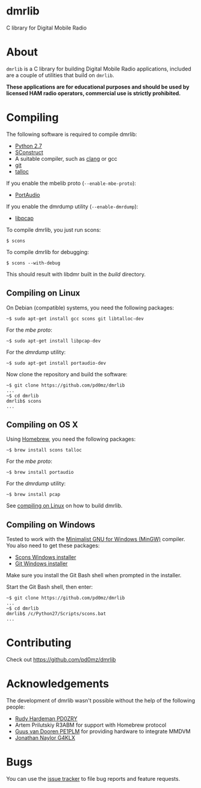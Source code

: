 # dmrlib
C library for Digital Mobile Radio

# About

`dmrlib` is a C library for building Digital Mobile Radio applications,
included are a couple of utilities that build on `dmrlib`.

**These applications are for educational purposes and should be used by 
licensed HAM radio operators, commercial use is strictly prohibited.**

# Compiling

The following software is required to compile dmrlib:

  * [Python 2.7](http://www.python.org/)
  * [SConstruct](http://scons.org/)
  * A suitable compiler, such as [clang](http://clang.llvm.org) or gcc
  * [git](https://git-scm.com)
  * [talloc](https://talloc.samba.org/)

If you enable the mbelib proto (`--enable-mbe-proto`):

  * [PortAudio](http://portaudio.com/)

If you enable the dmrdump utility (`--enable-dmrdump`):

  * [libpcap](http://www.tcpdump.org)

To compile dmrlib, you just run scons:

    $ scons

To compile dmrlib for debugging:

    $ scons --with-debug

This should result with libdmr built in the *build* directory.

## Compiling on Linux

On Debian (compatible) systems, you need the following packages:

    ~$ sudo apt-get install gcc scons git libtalloc-dev

For the *mbe proto*:

    ~$ sudo apt-get install libpcap-dev

For the *dmrdump* utility:

    ~$ sudo apt-get install portaudio-dev

Now clone the repository and build the software:

    ~$ git clone https://github.com/pd0mz/dmrlib
    ...
    ~$ cd dmrlib
    dmrlib$ scons
    ...

## Compiling on OS X

Using [Homebrew](http://brew.sh), you need the following packages:

    ~$ brew install scons talloc

For the *mbe proto*:

    ~$ brew install portaudio

For the *dmrdump* utility:

    ~$ brew install pcap

See [compiling on Linux](#compiling-on-linux) on how to build dmrlib.

## Compiling on Windows

Tested to work with the
[Minimalist GNU for Windows (MinGW)](http://www.mingw.org) compiler. You also
need to get these packages:

  * [Scons Windows installer](http://www.scons.org/download.php)
  * [Git Windows installer](https://git-scm.com/download/win)

Make sure you install the Git Bash shell when prompted in the installer.

Start the Git Bash shell, then enter:

    ~$ git clone https://github.com/pd0mz/dmrlib
    ...
    ~$ cd dmrlib
    dmrlib$ /c/Python27/Scripts/scons.bat
    ...

# Contributing

Check out https://github.com/pd0mz/dmrlib

# Acknowledgements

The development of dmrlib wasn't possible without the help of the following
people:

  * [Rudy Hardeman PD0ZRY](https://github.com/zarya)
  * Artem Prilutskiy R3ABM for support with Homebrew protocol
  * [Guus van Dooren PE1PLM](http://dvmega.auria.nl) for providing hardware to integrate MMDVM
  * [Jonathan Naylor G4KLX](https://twitter.com/G4KLX)

# Bugs

You can use the [issue tracker](https://github.com/pd0mz/dmrlib/issues) to file
bug reports and feature requests.
